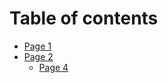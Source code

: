 # Table of contents

* [Page 1](README.md)
* [Page 2](page-2/README.md)
  * [Page 4](page-2/page-4.md)
